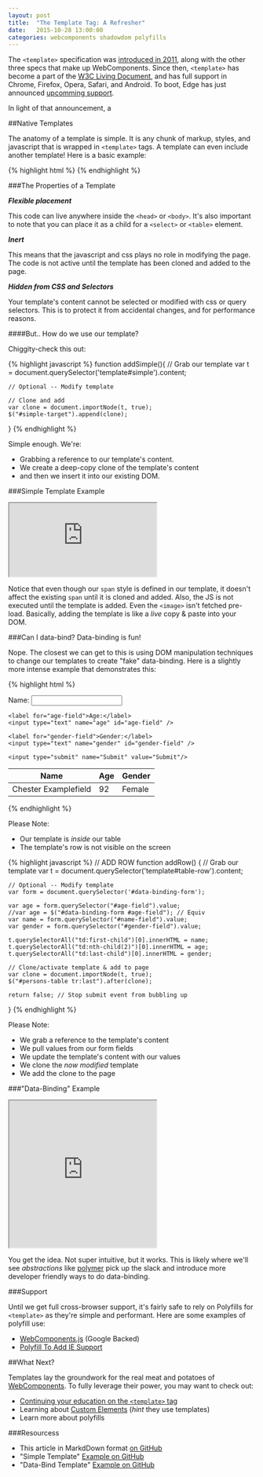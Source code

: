 ```yaml
---
layout: post
title:  "The Template Tag: A Refresher"
date:   2015-10-28 13:00:00
categories: webcomponents shadowdom polyfills
---
```


The `<template>` specification was [introduced in 2011](https://fronteers.nl/congres/2011/sessions/web-components-and-model-driven-views-alex-russell), along with the other three specs that make up WebComponents. Since then, `<template>` has become a part of the [W3C Living Document](http://www.w3.org/TR/html5/scripting-1.html#the-template-element), and has full support in Chrome, Firefox, Opera, Safari, and Android. To boot, Edge has just announced [upcomming support](https://dev.modern.ie/platform/status/templateelement/).

In light of that announcement, a 

##Native Templates

The anatomy of a template is simple. It is any chunk of markup, styles, and javascript that is wrapped in `<template>` tags. A template can even include another template! Here is a basic example:

{% highlight html %}
<template id="simple">
    <style>
        span { color: purple; }
    </style>

    <img src="http://placehold.it/50x50" />
    <span>Hello World!</span>

    <script>
        function boom(){
            alert("BOOM!");
        }
        boom();
    </script>
</template>
{% endhighlight %}

###The Properties of a Template

**_Flexible placement_**

This code can live anywhere inside the `<head>` or `<body>`. It's also important to note that you can place it as a child for a `<select>` or `<table>` element.

**_Inert_**

This means that the javascript and css plays no role in modifying the page. The code is not active until the template has been cloned and added to the page.

**_Hidden from CSS and Selectors_**

Your template's content cannot be selected or modified with css or query selectors. This is to protect it from accidental changes, and for performance reasons.

####But.. How do we use our template?

Chiggity-check this out:

{% highlight javascript %}
function addSimple(){
    // Grab our template
    var t = document.querySelector('template#simple').content;

    // Optional -- Modify template

    // Clone and add
    var clone = document.importNode(t, true);
    $("#simple-target").append(clone);
}
{% endhighlight %}

Simple enough. We're:

- Grabbing a reference to our template's content. 
- We create a deep-copy clone of the template's content
- and then we insert it into our existing DOM.

###Simple Template Example

<iframe src="http://lug.io/examples/web-components-examples/templates/simple/"></iframe>

Notice that even though our `span` style is defined in our template, it doesn't affect the existing `span` until it is cloned and added. Also, the JS is not executed until the template is added. Even the `<image>` isn't fetched pre-load. Basically, adding the template is like a _live_ copy & paste into your DOM.


###Can I data-bind? Data-binding is fun!

Nope. The closest we can get to this is using DOM manipulation techniques to change our templates to create "fake" data-binding. Here is a slightly more intense example that demonstrates this:

{% highlight html %}
<form id="data-binding-form" onsubmit="return addRow()">
    <label for="name-field">Name:</label>
    <input type="text" name="name" id="name-field" />

    <label for="age-field">Age:</label>
    <input type="text" name="age" id="age-field" />

    <label for="gender-field">Gender:</label>
    <input type="text" name="gender" id="gender-field" />

    <input type="submit" name="Submit" value="Submit"/>
</form>

<table id="persons-table">
<thead>
<tr>
    <th>Name</th>
    <th>Age</th>
    <th>Gender</th>
</tr>
</thead>
<tbody>
<tr>
    <td>Chester Examplefield</td>
    <td>92</td>
    <td>Female</td>
</tr>
<!-- Our Row Template -->
<template id="table-row">
<tr>
    <td>1</td>
    <td>2</td>
    <td>3</td>
</tr>
</template>
<!-- End Row Template -->
</tbody>
</table>
{% endhighlight %}

Please Note:

- Our template is _inside_ our table
- The template's row is not visible on the screen


{% highlight javascript %}
// ADD ROW
function addRow()
{
	// Grab our template
	var t = document.querySelector('template#table-row').content;

	// Optional -- Modify template
	var form = document.querySelector('#data-binding-form');

	var age = form.querySelector("#age-field").value; 		
	//var age = $("#data-binding-form #age-field"); // Equiv
	var name = form.querySelector("#name-field").value;
	var gender = form.querySelector("#gender-field").value;

	t.querySelectorAll("td:first-child")[0].innerHTML = name;
	t.querySelectorAll("td:nth-child(2)")[0].innerHTML = age;
	t.querySelectorAll("td:last-child")[0].innerHTML = gender;

	// Clone/activate template & add to page
	var clone = document.importNode(t, true);
	$("#persons-table tr:last").after(clone);

	return false; // Stop submit event from bubbling up
}
{% endhighlight %}

Please Note:

- We grab a reference to the template's content
- We pull values from our form fields
- We update the template's content with our values
- We clone the _now modified_ template
- We add the clone to the page

###"Data-Binding" Example

<iframe style="min-height: 300px" src="http://lug.io/examples/web-components-examples/templates/table/"></iframe>

You get the idea. Not super intuitive, but it works. This is likely where we'll see _abstractions_ like [polymer](https://www.polymer-project.org/1.0/) pick up the slack and introduce more developer friendly ways to do data-binding.

###Support

Until we get full cross-browser support, it's fairly safe to rely on Polyfills for `<template>` as they're simple and performant. Here are some examples of polyfill use:

- [WebComponents.js](https://github.com/webcomponents/webcomponentsjs) (Google Backed)
- [Polyfill To Add IE Support](http://stackoverflow.com/questions/16055275/html-templates-javascript-polyfills)

##What Next?

Templates lay the groundwork for the real meat and potatoes of [WebComponents](http://webcomponents.org/). To fully leverage their power, you may want to check out:

- [Continuing your education on the `<template>` tag](http://www.html5rocks.com/en/tutorials/webcomponents/template/)
- Learning about [Custom Elements](http://www.html5rocks.com/en/tutorials/webcomponents/customelements/) (_hint_ they use templates)
- Learn more about polyfills

###Resourcess

- This article in MarkdDown format [on GitHub]()
- "Simple Template" [Example on GitHub](https://github.com/lug-io/WebComponents-Examples/blob/master/templates/simple/index.html)
- "Data-Bind Template" [Example on GitHub](https://github.com/lug-io/WebComponents-Examples/blob/master/templates/table/index.html)